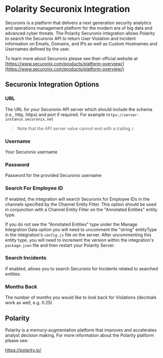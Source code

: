 
# Polarity Securonix Integration

Securonix is a platform that delivers a next generation security analytics and operations management platform for the modern era of big data and advanced cyber threats.
The Polarity Securonix integration allows Polarity to search the Securonix API to return User Violation and Incident information on Emails, Domains, and IPs as well as Custom Hostnames and Usernames defined by the user.

To learn more about Securonix please see their official website at [https://www.securonix.com/products/platform-overview/](https://www.securonix.com/products/platform-overview/)

## Securonix Integration Options

### URL

The URL for your Securonix API server which should include the schema (i.e., http, https) and port if required.  For example `https://server-instance.securonix.net`

> Note that the API server value cannot end with a trailing `/`.

### Username

Your Securonix username

### Password

Password for the provided Securonix username

### Search For Employee ID

If enabled, the integration will search Securonix for Employee IDs in the channels specified by the Channel Entity Filter.  This option should be used in conjunction with a Channel Entity Filter on the "Annotated Entities" entity type.  

If you do not see the "Annotated Entities" type under the Manage Integration Data option you will need to uncomment the "string" entityType in the integration's `config.js` file on the server.  After uncommenting this entity type, you will need to
increment the version within the integration's `package.json` file and then restart your Polarity Server. 

### Search Incidents

If enabled, allows you to search Securonix for Incidents related to searched entities.

### Months Back
The number of months you would like to look back for Violations (decimals work as well, e.g. 0.25)

## Polarity

Polarity is a memory-augmentation platform that improves and accelerates analyst decision making.  For more information about the Polarity platform please see:

https://polarity.io/